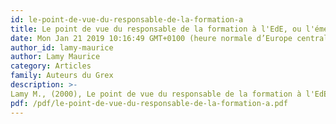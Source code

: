 ```yaml
---
id: le-point-de-vue-du-responsable-de-la-formation-a
title: Le point de vue du responsable de la formation à l'EdE, ou l'émergence d'une formation
date: Mon Jan 21 2019 10:16:49 GMT+0100 (heure normale d’Europe centrale)
author_id: lamy-maurice
author: Lamy Maurice
category: Articles
family: Auteurs du Grex
description: >-
Lamy M., (2000), Le point de vue du responsable de la formation à l'EdE, ou l'émergence d'une formation, Expliciter n° 37, p. 1 - 15. 
pdf: /pdf/le-point-de-vue-du-responsable-de-la-formation-a.pdf
---
```

